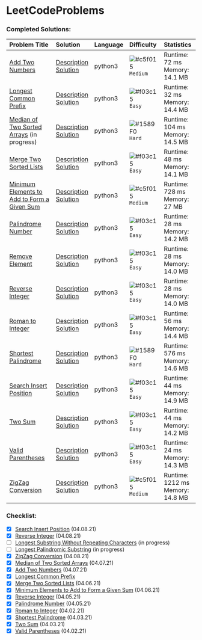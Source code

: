 # LeetCodeProblems

### Completed Solutions:

| Problem Title | Solution | Language | Difficulty | Statistics |
| :---          | :---     | :---     | :---       | :---       |
| [Add Two Numbers](https://leetcode.com/problems/add-two-numbers/) | [Description](Add-Two-Numbers/Description.md) <br> [Solution](Add-Two-Numbers/solution.py)| python3 | ![#c5f015](https://via.placeholder.com/15/FFE200/000000?text=+) `Medium` | Runtime: 72 ms <br> Memory: 14.1 MB |
| [Longest Common Prefix](https://leetcode.com/problems/longest-common-prefix/) | [Description](Longest-Common-Prefix/Description.md) <br> [Solution](Longest-Common-Prefix/solution.py)| python3 | ![#f03c15](https://via.placeholder.com/15/00FF16/000000?text=+) `Easy` | Runtime: 32 ms <br> Memory: 14.4 MB |
| [Median of Two Sorted Arrays](https://leetcode.com/problems/median-of-two-sorted-arrays/) (in progress) | [Description](Median-of-Two-Sorted-Arrays/Description.md) <br> [Solution](Median-of-Two-Sorted-Arrays/solution.py)| python3 | ![#1589F0](https://via.placeholder.com/15/FF0000/000000?text=+) `Hard` | Runtime: 104 ms <br> Memory: 14.5 MB |
| [Merge Two Sorted Lists](https://leetcode.com/problems/merge-two-sorted-lists/) | [Description](Merge-Two-Sorted-Lists/Description.md) <br> [Solution](Merge-Two-Sorted-Lists/solution.py)| python3 | ![#f03c15](https://via.placeholder.com/15/00FF16/000000?text=+) `Easy` | Runtime: 48 ms <br> Memory: 14.1 MB |
| [Minimum Elements to Add to Form a Given Sum](https://leetcode.com/problems/minimum-elements-to-add-to-form-a-given-sum/) | [Description](Minimum-Elements-to-Add-to-Form-a-Given-Sum/Description.md) <br> [Solution](Minimum-Elements-to-Add-to-Form-a-Given-Sum/solution.py)| python3 | ![#c5f015](https://via.placeholder.com/15/FFE200/000000?text=+) `Medium` | Runtime: 728 ms <br> Memory: 27 MB |
| [Palindrome Number](https://leetcode.com/problems/palindrome-number/) | [Description](Palindrome-Number/Description.md) <br> [Solution](Palindrome-Number/solution.py)| python3 | ![#f03c15](https://via.placeholder.com/15/00FF16/000000?text=+) `Easy` | Runtime: 28 ms <br> Memory: 14.2 MB |
| [Remove Element](https://leetcode.com/problems/remove-element/) | [Description](Remove-Element/Description.md) <br> [Solution](Remove-Element/solution.py)| python3 | ![#f03c15](https://via.placeholder.com/15/00FF16/000000?text=+) `Easy` | Runtime: 28 ms <br> Memory: 14.0 MB |
| [Reverse Integer](https://leetcode.com/problems/reverse-integer/) | [Description](Reverse-Integer/Description.md) <br> [Solution](Reverse-Integer/solution.py)| python3 | ![#f03c15](https://via.placeholder.com/15/00FF16/000000?text=+) `Easy` | Runtime: 28 ms <br> Memory: 14.0 MB |
| [Roman to Integer](https://leetcode.com/problems/roman-to-integer/) | [Description](Roman-to-Integer/Description.md) <br> [Solution](Roman-to-Integer/solution.py)| python3 | ![#f03c15](https://via.placeholder.com/15/00FF16/000000?text=+) `Easy` | Runtime: 56 ms <br> Memory: 14.4 MB |
| [Shortest Palindrome](https://leetcode.com/problems/shortest-palindrome/) | [Description](Shortest-Palindrome/Description.md) <br> [Solution](Shortest-Palindrome/solution.py)| python3 | ![#1589F0](https://via.placeholder.com/15/FF0000/000000?text=+) `Hard` | Runtime: 576 ms <br> Memory: 14.6 MB |
| [Search Insert Position](https://leetcode.com/problems/search-insert-position/submissions/) | [Description](Search-Insert-Position/Description.md) <br> [Solution](Search-Insert-Position/solution.py)| python3 | ![#f03c15](https://via.placeholder.com/15/00FF16/000000?text=+) `Easy` | Runtime: 44 ms <br> Memory: 14.9 MB |
| [Two Sum](https://leetcode.com/problems/two-sum/) | [Description](Two-Sum/Description.md) <br> [Solution](Two-Sum/solution.py)| python3 | ![#f03c15](https://via.placeholder.com/15/00FF16/000000?text=+) `Easy` | Runtime: 44 ms <br> Memory: 14.2 MB |
| [Valid Parentheses](https://leetcode.com/problems/valid-parentheses/) | [Description](Valid-Parentheses/Description.md) <br> [Solution](Valid-Parentheses/solution.py)| python3 | ![#f03c15](https://via.placeholder.com/15/00FF16/000000?text=+) `Easy` | Runtime: 24 ms <br> Memory: 14.3 MB |
| [ZigZag Conversion](https://leetcode.com/problems/zigZag-conversion/) | [Description](ZigZag-Conversion/Description.md) <br> [Solution](ZigZag-Conversion/solution.py)| python3 | ![#c5f015](https://via.placeholder.com/15/FFE200/000000?text=+) `Medium` | Runtime: 1212 ms <br> Memory: 14.8 MB |

### Checklist:

- [x] [Search Insert Position](https://leetcode.com/problems/search-insert-position/submissions/) (04.08.21)
- [x] [Reverse Integer](https://leetcode.com/problems/reverse-integer/) (04.08.21)
- [ ] [Longest Substring Without Repeating Characters](https://leetcode.com/problems/longest-substring-without-repeating-characters/) (in progress)
- [ ] [Longest Palindromic Substring](https://leetcode.com/problems/longest-palindromic-substring/) (in progress)
- [x] [ZigZag Conversion](https://leetcode.com/problems/zigzag-conversion/) (04.08.21)
- [x] [Median of Two Sorted Arrays](https://leetcode.com/problems/median-of-two-sorted-arrays/) (04.07.21)
- [x] [Add Two Numbers](https://leetcode.com/problems/add-two-numbers/) (04.07.21)
- [x] [Longest Common Prefix](https://leetcode.com/problems/longest-common-prefix/)
- [x] [Merge Two Sorted Lists](https://leetcode.com/problems/merge-two-sorted-lists/) (04.06.21)
- [x] [Minimum Elements to Add to Form a Given Sum](https://leetcode.com/problems/minimum-elements-to-add-to-form-a-given-sum/) (04.06.21)
- [x] [Reverse Integer](https://leetcode.com/problems/reverse-integer/) (04.05.21)
- [x] [Palindrome Number](https://leetcode.com/problems/palindrome-number/) (04.05.21)
- [x] [Roman to Integer](https://leetcode.com/problems/roman-to-integer/) (04.02.21)
- [x] [Shortest Palindrome](https://leetcode.com/problems/shortest-palindrome/) (04.03.21)
- [x] [Two Sum](https://leetcode.com/problems/two-sum/) (04.03.21)
- [x] [Valid Parentheses](https://leetcode.com/problems/valid-parentheses/) (04.02.21)
